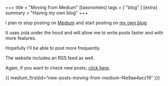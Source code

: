 +++
title = "Moving from Medium"
[taxonomies]
tags = [ "blog" ]
[extra]
summary = "Having my own blog"
+++

I plan to stop posting on [Medium](https://medium.com/@den.isidoro) and start posting on [my own blog](https://denisidoro.github.io/).

It uses zola under the hood and will allow me to write posts faster and with more features.

Hopefully I'll be able to post more frequently.

The website includes an RSS feed as well.

Again, if you want to check new posts, [click here](https://denisidoro.github.io/).

{{ medium_first(id="new-posts-moving-from-medium-f4e9ae4acc19" )}}
